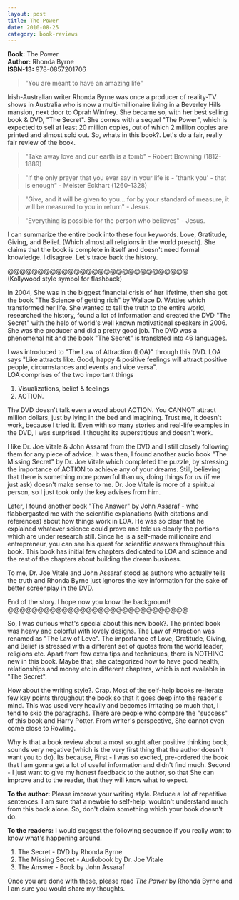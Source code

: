 ```yaml
---
layout: post
title: The Power
date: 2010-08-25
category: book-reviews
---
```


**Book:** The Power  
**Author:** Rhonda Byrne  
**ISBN-13:** 978-0857201706

> "You are meant to have an amazing life"  
  
Irish-Australian writer Rhonda Byrne was once a producer of reality-TV shows in Australia who is now a multi-millionaire living in a Beverley Hills mansion, next door to Oprah Winfrey. She became so, with her best selling book & DVD, "The Secret". She comes with a sequel "The Power", which is expected to sell at least 20 million copies, out of which 2 million copies are printed and almost sold out. So, whats in this book?. Let's do a fair, really fair review of the book.  
  
> "Take away love and our earth is a tomb" - Robert Browning (1812-1889)  
  
> "If the only prayer that you ever say in your life is - 'thank you' - that is enough" - Meister Eckhart (1260-1328)  
  
> "Give, and it will be given to you... for by your standard of measure, it will be measured to you in return" - Jesus.  
  
> "Everything is possible for the person who believes" - Jesus.  
  
I can summarize the entire book into these four keywords. Love, Gratitude, Giving, and Belief. (Which almost all religions in the world preach). She claims that the book is complete in itself and doesn't need formal knowledge. I disagree. Let's trace back the history.  
  
@@@@@@@@@@@@@@@@@@@@@@@@@@@@@@  
(Kollywood style symbol for flashback)  
  
In 2004, She was in the biggest financial crisis of her lifetime, then she got the book "The Science of getting rich" by Wallace D. Wattles which transformed her life. She wanted to tell the truth to the entire world, researched the history, found a lot of information and created the DVD "The Secret" with the help of world's well known motivational speakers in 2006. She was the producer and did a pretty good job. The DVD was a phenomenal hit and the book "The Secret" is translated into 46 languages.   
  
I was introduced to "The Law of Attraction (LOA)" through this DVD. LOA says "Like attracts like. Good, happy & positive feelings will attract positive people, circumstances and events and vice versa".   
LOA comprises of the two important things  

1. Visualizations, belief & feelings  
2. ACTION.  

The DVD doesn't talk even a word about ACTION. You CANNOT attract million dollars, just by lying in the bed and imagining. Trust me, it doesn't work, because I tried it. Even with so many stories and real-life examples in the DVD, I was surprised. I thought its superstitious and doesn't work.  
  
I like Dr. Joe Vitale & John Assaraf from the DVD and I still closely following them for any piece of advice. It was then, I found another audio book "The Missing Secret" by Dr. Joe Vitale which completed the puzzle, by stressing the importance of ACTION to achieve any of your dreams. Still, believing that there is something more powerful than us, doing things for us (if we just ask) doesn't make sense to me. Dr. Joe Vitale is more of a spiritual person, so I just took only the key advises from him.  
  
Later, I found another book "The Answer" by John Assaraf - who flabbergasted me with the scientific explanations (with citations and references) about how things work in LOA. He was so clear that he explained whatever science could prove and told us clearly the portions which are under research still. Since he is a self-made millionaire and entrepreneur, you can see his quest for scientific answers throughout this book. This book has initial few chapters dedicated to LOA and science and the rest of the chapters about building the dream business.  
  
To me, Dr. Joe Vitale and John Assaraf stood as authors who actually tells the truth and Rhonda Byrne just ignores the key information for the sake of better screenplay in the DVD.  
  
End of the story. I hope now you know the background!  
@@@@@@@@@@@@@@@@@@@@@@@@@@@@@@  
  
So, I was curious what's special about this new book?. The printed book was heavy and colorful with lovely designs. The Law of Attraction was renamed as "The Law of Love". The importance of Love, Gratitude, Giving, and Belief is stressed with a different set of quotes from the world leader, religions etc. Apart from few extra tips and techniques, there is NOTHING new in this book. Maybe that, she categorized how to have good health, relationships and money etc in different chapters, which is not available in "The Secret".  
  
How about the writing style?. Crap. Most of the self-help books re-iterate few key points throughout the book so that it goes deep into the reader's mind. This was used very heavily and becomes irritating so much that, I tend to skip the paragraphs. There are people who compare the "success" of this book and Harry Potter. From writer's perspective, She cannot even come close to Rowling.  
  
Why is that a book review about a most sought after positive thinking book, sounds very negative (which is the very first thing that the author doesn't want you to do). Its because, First - I was so excited, pre-ordered the book that I am gonna get a lot of useful information and didn't find much. Second - I just want to give my honest feedback to the author, so that She can improve and to the reader, that they will know what to expect.  
  
**To the author:** Please improve your writing style. Reduce a lot of repetitive sentences. I am sure that a newbie to self-help, wouldn't understand much from this book alone. So, don't claim something which your book doesn't do.  
  
**To the readers:** I would suggest the following sequence if you really want to know what's happening around.  
 
1. The Secret - DVD by Rhonda Byrne  
2. The Missing Secret - Audiobook by Dr. Joe Vitale  
3. The Answer - Book by John Assaraf  
  
Once you are done with these, please read *The Power* by Rhonda Byrne and I am sure you would share my thoughts. 
  
